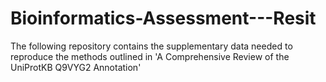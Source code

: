 # Bioinformatics-Assessment---Resit
The following repository contains the supplementary data needed to reproduce the methods outlined in 'A Comprehensive Review of the UniProtKB Q9VYG2 Annotation'
